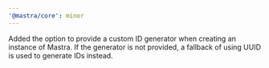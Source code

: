 ```yaml
---
'@mastra/core': minor
---
```


Added the option to provide a custom ID generator when creating an instance of Mastra. If the generator is not provided, a fallback of using UUID is used to generate IDs instead.
